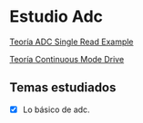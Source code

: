 # Estudio Adc

[Teoría ADC Single Read Example](https://docs.espressif.com/projects/esp-idf/en/stable/esp32/api-reference/peripherals/adc_oneshot.html)

[Teoría Continuous Mode Drive](https://docs.espressif.com/projects/esp-idf/en/stable/esp32/api-reference/peripherals/adc_continuous.html)

## Temas estudiados

- [x] Lo básico de adc.


